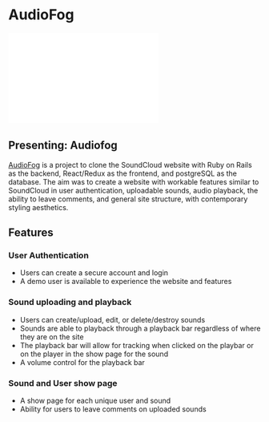 # AudioFog

![alt text](https://github.com/Schploink/AudioFog/blob/main/app/assets/images/AFlogo1_vert_white.png "AudioFog logo white")

## Presenting: Audiofog

[AudioFog](https://audiofog.herokuapp.com/#/) is a project to clone the SoundCloud website with Ruby on Rails as the backend, React/Redux as the frontend, and postgreSQL as the database. The aim was to create a website with workable features similar to SoundCloud in user authentication, uploadable sounds, audio playback, the ability to leave comments, and general site structure, with contemporary styling aesthetics.

## Features

### User Authentication

  * Users can create a secure account and login
  * A demo user is available to experience the website and features

### Sound uploading and playback

  * Users can create/upload, edit, or delete/destroy sounds
  * Sounds are able to playback through a playback bar regardless of where they are on the site
  * The playback bar will allow for tracking when clicked on the playbar or on the player in the show page for the sound
  * A volume control for the playback bar

### Sound and User show page

  * A show page for each unique user and sound
  * Ability for users to leave comments on uploaded sounds
